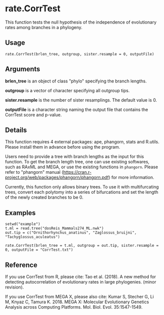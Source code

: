 rate.CorrTest
==============

This function tests the null hypothesis of the independence of evolutionary rates among branches in a phylogeny. 


Usage
-----
`rate.CorrTest(brlen_tree, outgroup, sister.resample = 0, outputFile)`


Arguments
---------
**brlen_tree** is an object of class "phylo" specifying the branch lengths.
	
**outgroup** is	a vector of character specifying all outgroup tips.

**sister.resample** is	the number of sister resamplings. The default value is 0. 
	
**outputFile** is a character string naming the output file that contains the CorrTest score and p-value.
	
	
Details
-------
This function requires 4 external packages: ape, phangorn, stats and R.utils. Please install them in advance before using the program. 

Users need to provide a tree with branch lengths as the input for this function. To get the branch length tree, one can use existing softwares, such as RAxML and MEGA, or use the existing functions in `phangorn`. Please refer to "phangorn" manual (https://cran.r-project.org/web/packages/phangorn/phangorn.pdf) for more information. 

Currently, this function only allows binary trees. To use it with multifurcating trees, convert each polytomy into a series of bifurcations and set the length of the newly created branches to be 0.


Examples
--------
	setwd("example")
	t.ml = read.tree("dosReis_Mammals274_ML.nwk")
	out.tip = c("Ornithorhynchus_anatinus", "Zaglossus_bruijni", "Tachyglossus_aculeatus")
	
	rate.CorrTest(brlen_tree = t.ml, outgroup = out.tip, sister.resample = 0, outputFile = "CorrTest.txt")


Reference
---------
If you use CorrTest from R, please cite:
Tao et al. (2018). A new method for detecting autocorrelation of evolutionary rates in large phylogenies. (minor revision).

If you use CorrTest from MEGA X, please also cite:
Kumar S, Stecher G, Li M, Knyaz C, Tamura K. 2018. MEGA X: Molecular Evolutionary Genetics Analysis across Computing Platforms. Mol. Biol. Evol. 35:1547-1549.
